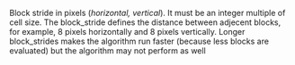 Block stride in pixels (_horizontal, vertical_). It must be an integer multiple of cell size. The block_stride defines the distance between adjecent blocks, for example, 8 pixels horizontally and 8 pixels vertically. Longer block_strides makes the algorithm run faster (because less blocks are evaluated) but the algorithm may not perform as well